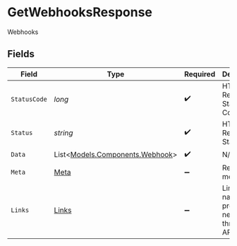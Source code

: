 # GetWebhooksResponse

Webhooks


## Fields

| Field                                                                 | Type                                                                  | Required                                                              | Description                                                           | Example                                                               |
| --------------------------------------------------------------------- | --------------------------------------------------------------------- | --------------------------------------------------------------------- | --------------------------------------------------------------------- | --------------------------------------------------------------------- |
| `StatusCode`                                                          | *long*                                                                | :heavy_check_mark:                                                    | HTTP Response Status Code                                             | 200                                                                   |
| `Status`                                                              | *string*                                                              | :heavy_check_mark:                                                    | HTTP Response Status                                                  | OK                                                                    |
| `Data`                                                                | List<[Models.Components.Webhook](../../Models/Components/Webhook.md)> | :heavy_check_mark:                                                    | N/A                                                                   |                                                                       |
| `Meta`                                                                | [Meta](../../Models/Components/Meta.md)                               | :heavy_minus_sign:                                                    | Response metadata                                                     |                                                                       |
| `Links`                                                               | [Links](../../Models/Components/Links.md)                             | :heavy_minus_sign:                                                    | Links to navigate to previous or next pages through the API           |                                                                       |